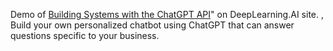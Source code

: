 Demo of [Building Systems with the ChatGPT API]([http://www.google.com/](https://learn.deeplearning.ai/chatgpt-building-system/lesson/1/lesson_1))" on DeepLearning.AI site.  , Build your own personalized chatbot using ChatGPT that can answer questions specific to your business.
